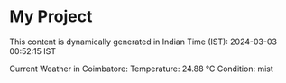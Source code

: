# My Project

This content is dynamically generated in Indian Time (IST): 2024-03-03 00:52:15 IST


Current Weather in Coimbatore:
Temperature: 24.88 °C
Condition: mist
